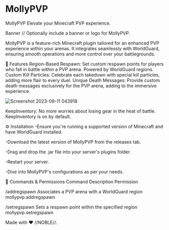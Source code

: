 # MollyPVP

MollyPVP
Elevate your Minecraft PVP experience.

Banner // Optionally include a banner or logo for MollyPVP.

MollyPVP is a feature-rich Minecraft plugin tailored for an enhanced PVP experience within your arenas. It integrates seamlessly with WorldGuard, ensuring smooth operations and more control over your battlegrounds.

🌟 Features
Region-Based Respawn: Set custom respawn points for players who fall in battle within a PVP arena. Powered by WorldGuard regions.
Custom Kill Particles: Celebrate each takedown with special kill particles, adding more flair to every duel.
Unique Death Messages: Provide custom death messages exclusively for the PVP arena, adding to the immersive experience.

![Screenshot 2023-09-11 043918](https://github.com/Noble-Jacob/MollyPVP/assets/69790720/08efa527-3291-4ec1-9e18-33389332fc49)

KeepInventory: No more worries about losing gear in the heat of battle. KeepInventory is on by default.

⚙️ Installation
-Ensure you're running a supported version of Minecraft and have WorldGuard installed.

-Download the latest version of MollyPVP from the releases tab.

-Drag and drop the .jar file into your server's plugins folder.

-Restart your server.

-Dive into MollyPVP's configurations as per your needs.

📖 Commands & Permissions
Command	Description	Permission

/addregspawn <region>	Associates a PVP arena with a WorldGuard region	mollypvp.addregspawn

/setregspawn <region>	Sets a respawn point within the specified region	mollypvp.setregspawn


Made with ❤️ //NOBLE//.

